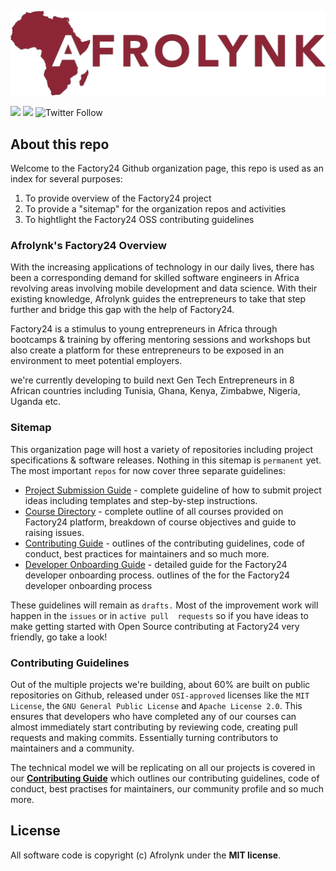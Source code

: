 ![Afrolynk Factory24](assets/images/Afrolynk-Logo-Color.png "Afrolynk Factory24")

[![](https://img.shields.io/badge/made%20by-Afrolynk-maroon.svg?style=flat-square)](https://afrolynk.com/)
[![](https://img.shields.io/badge/project-Factory24-maroon.svg?style=flat-square)](http://factory24.org/)
![Twitter Follow](https://img.shields.io/twitter/follow/afrolynk?label=Follow&style=social)

## About this repo

Welcome to the Factory24 Github organization page, this repo is used as an index for several purposes:

1. To provide overview of the Factory24 project
2. To provide a "sitemap" for the organization repos and activities
3. To hightlight the Factory24 OSS contributing guidelines

### Afrolynk's Factory24 Overview

With the increasing applications of technology in our daily lives, there has been a corresponding demand 
for skilled software engineers in Africa revolving areas involving mobile development and data science. 
With their existing knowledge, Afrolynk guides the entrepreneurs to take that step further and bridge this 
gap with the help of Factory24.

Factory24 is a stimulus to young entrepreneurs in Africa through bootcamps & training by offering mentoring 
sessions and workshops but also create a platform for these entrepreneurs to be exposed in an environment to 
meet potential employers.

we're currently developing to build next Gen Tech Entrepreneurs in 8 African countries including Tunisia, Ghana,
Kenya, Zimbabwe, Nigeria, Uganda etc.

### Sitemap

This organization page will host a variety of repositories including project specifications & software releases. 
Nothing in this sitemap is `permanent` yet. The most important `repos` for now cover three separate guidelines: 

* [Project Submission Guide](https://github.com/factory24/project-submission) - complete guideline of how to submit
    project ideas including templates and step-by-step instructions. 
* [Course Directory](https://github.com/factory24/course-directory) - complete outline of all courses provided on 
    Factory24 platform, breakdown of course objectives and guide to raising issues. 
* [Contributing Guide](https://github.com/factory24/contributing-guide) - outlines of the contributing guidelines, 
    code of conduct, best practices for maintainers and so much more.
* [Developer Onboarding Guide](https://github.com/factory24/contributing-guide) - detailed guide for the Factory24   
    developer onboarding process. outlines of the  for the Factory24 developer onboarding process

These guidelines will remain as `drafts.` Most of the improvement work will happen in the `issues` or in `active pull 
requests` so if you have ideas to make getting started with Open Source contributing at Factory24 very friendly, go 
take a look!

### Contributing Guidelines

Out of the multiple projects we're building, about 60% are built on public repositories on Github, released under 
`OSI-approved` licenses like the `MIT License`, the `GNU General Public License` and `Apache License 2.0`.  This 
ensures that developers who have completed any of our courses can almost immediately start contributing by reviewing 
code, creating pull requests and making commits.  Essentially turning contributors to maintainers and a community.

The technical model we will be replicating on all our projects is covered in our **[Contributing Guide](https://github.com/factory24/contributing-guide)** which outlines our contributing guidelines, code of conduct, best practises for maintainers, our 
community profile and so much more. 

## License

All software code is copyright (c) Afrolynk under the **MIT license**.

